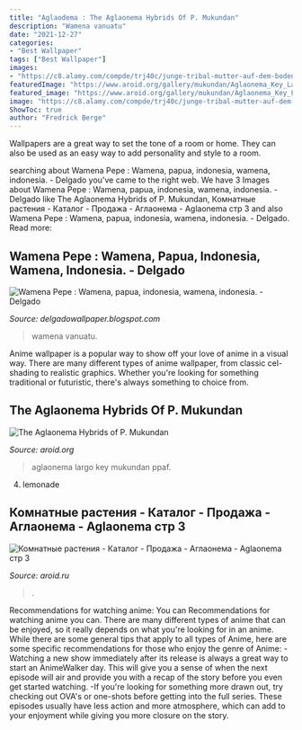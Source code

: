 ```yaml
---
title: "Aglaodema : The Aglaonema Hybrids Of P. Mukundan"
description: "Wamena vanuatu"
date: "2021-12-27"
categories:
- "Best Wallpaper"
tags: ["Best Wallpaper"]
images:
- "https://c8.alamy.com/compde/trj40c/junge-tribal-mutter-auf-dem-boden-sitzend-mit-zwei-kleinkinder-die-traditionelle-gras-rocke-pepeyo-cultural-village-port-vila-efate-island-vanuat-trj40c.jpg"
featuredImage: "https://www.aroid.org/gallery/mukundan/Aglaonema_Key_Largo.jpg"
featured_image: "https://www.aroid.org/gallery/mukundan/Aglaonema_Key_Largo.jpg"
image: "https://c8.alamy.com/compde/trj40c/junge-tribal-mutter-auf-dem-boden-sitzend-mit-zwei-kleinkinder-die-traditionelle-gras-rocke-pepeyo-cultural-village-port-vila-efate-island-vanuat-trj40c.jpg"
ShowToc: true
author: "Fredrick Berge"
---
```



Wallpapers are a great way to set the tone of a room or home. They can also be used as an easy way to add personality and style to a room.

	

		
searching about Wamena Pepe : Wamena, papua, indonesia, wamena, indonesia. - Delgado you've came to the right web. We have 3 Images about Wamena Pepe : Wamena, papua, indonesia, wamena, indonesia. - Delgado like The Aglaonema Hybrids of P. Mukundan, Комнатные растения - Каталог - Продажа - Аглаонема - Aglaonema стр 3 and also Wamena Pepe : Wamena, papua, indonesia, wamena, indonesia. - Delgado. Read more:
		
    
## Wamena Pepe : Wamena, Papua, Indonesia, Wamena, Indonesia. - Delgado

<img loading=lazy src="https://c8.alamy.com/compde/trj40c/junge-tribal-mutter-auf-dem-boden-sitzend-mit-zwei-kleinkinder-die-traditionelle-gras-rocke-pepeyo-cultural-village-port-vila-efate-island-vanuat-trj40c.jpg" onerror="this.onerror=null;this.src='https://tse3.mm.bing.net/th?id=OIP.zxW_y0N6WSW3Hm4QbGBm-gHaFc&amp;pid=15.1';" alt="Wamena Pepe : Wamena, papua, indonesia, wamena, indonesia. - Delgado">

_Source: delgadowallpaper.blogspot.com_

>wamena vanuatu. 

	

Anime wallpaper is a popular way to show off your love of anime in a visual way. There are many different types of anime wallpaper, from classic cel-shading to realistic graphics. Whether you're looking for something traditional or futuristic, there's always something to choice from.

    
## The Aglaonema Hybrids Of P. Mukundan

<img loading=lazy src="https://www.aroid.org/gallery/mukundan/Aglaonema_Key_Largo.jpg" onerror="this.onerror=null;this.src='https://tse1.mm.bing.net/th?id=OIP.QZYGPSC2GUaYdOwLFcP-9gHaGO&amp;pid=15.1';" alt="The Aglaonema Hybrids of P. Mukundan">

_Source: aroid.org_

>aglaonema largo key mukundan ppaf. 

	

4. lemonade 

    
## Комнатные растения - Каталог - Продажа - Аглаонема - Aglaonema стр 3

<img loading=lazy src="http://www.aroid.ru/catalog/pics/aglaon/crisp_.jpg" onerror="this.onerror=null;this.src='https://tse4.mm.bing.net/th?id=OIP.xZgl6Q7O1ZMFeQGYIuOppwAAAA&amp;pid=15.1';" alt="Комнатные растения - Каталог - Продажа - Аглаонема - Aglaonema стр 3">

_Source: aroid.ru_

>. 

	

Recommendations for watching anime: You can
Recommendations for watching anime you can. There are many different types of anime that can be enjoyed, so it really depends on what you're looking for in an anime. While there are some general tips that apply to all types of Anime, here are some specific recommendations for those who enjoy the genre of Anime: 
-Watching a new show immediately after its release is always a great way to start an AnimeWalker day. This will give you a sense of when the next episode will air and provide you with a recap of the story before you even get started watching. 
-If you're looking for something more drawn out, try checking out OVA's or one-shots before getting into the full series. These episodes usually have less action and more atmosphere, which can add to your enjoyment while giving you more closure on the story.

